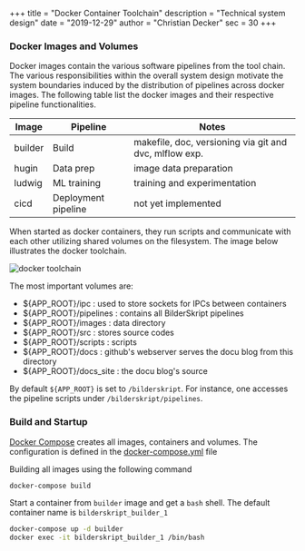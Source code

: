 +++
title = "Docker Container Toolchain"
description = "Technical system design"
date = "2019-12-29"
author = "Christian Decker"
sec = 30
+++

<style>
img {
  max-width: 100%;
  height: auto;
}
</style>

### Docker Images and Volumes

Docker images contain the various software pipelines from the tool chain. The various responsibilities within the overall system design motivate the system boundaries induced by the distribution of pipelines across docker images. The following table list the docker images and their respective pipeline functionalities.

| Image         | Pipeline      | Notes         |
| ------------- | ------------- | ------------- |
| builder       | Build         | makefile, doc, versioning via git and dvc, mlflow exp.|
| hugin         | Data prep     | image data preparation |
| ludwig        | ML training   | training and experimentation |
| cicd          | Deployment pipeline | not yet implemented |


When started as docker containers, they run scripts and communicate with each other utilizing shared volumes on the filesystem. The image below illustrates the docker toolchain.

<img src="uml/docker_toolchain.png" alt="docker toolchain" />
  
The most important volumes are:

* ${APP_ROOT}/ipc : used to store sockets for IPCs between containers 
* ${APP_ROOT}/pipelines : contains all BilderSkript pipelines
* ${APP_ROOT}/images : data directory
* ${APP_ROOT}/src : stores source codes
* ${APP_ROOT}/scripts : scripts 
* ${APP_ROOT}/docs :  github's webserver serves the docu blog from this directory
* ${APP_ROOT}/docs_site : the docu blog's source

By default `${APP_ROOT}` is set to `/bilderskript`. For instance, one accesses the pipeline scripts under `/bilderskript/pipelines`.

### Build and Startup

[Docker Compose](https://docs.docker.com/compose/) creates all images, containers and volumes. The configuration is defined in the [docker-compose.yml](https://github.com/cdeck3r/BilderSkript/blob/master/docker-compose.yml) file

Building all images using the following command

```bash
docker-compose build
```

Start a container from `builder` image  and get a `bash` shell. The default container name is `bilderskript_builder_1`

```bash
docker-compose up -d builder
docker exec -it bilderskript_builder_1 /bin/bash
```

